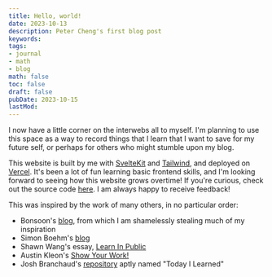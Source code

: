 ```yaml
---
title: Hello, world!
date: 2023-10-13
description: Peter Cheng's first blog post
keywords:
tags:
- journal
- math
- blog
math: false
toc: false
draft: false
pubDate: 2023-10-15
lastMod: 
---
```


I now have a little corner on the interwebs all to myself. I'm planning to use this space as a way
to record things that I learn that I want to save for my future self, or perhaps for others who
might stumble upon my blog.

This website is built by me with [SvelteKit](https://kit.svelte.dev/) and 
[Tailwind](https://tailwindcss.com/), and deployed on [Vercel](https://vercel.com). It's been a
lot of fun learning basic frontend skills, and I'm looking forward to seeing how this website grows
overtime! If you're curious, check out the source code
[here](https://github.com/pcheng17/blog.petercheng.me). I am always happy to receive feedback!

This was inspired by the work of many others, in no particular order:
- Bonsoon's [blog](https://blog.bonsoon.net/), from which I am shamelessly stealing much of my inspiration
- Simon Boehm's [blog](https://siboehm.com/)
- Shawn Wang's essay, [Learn In Public](https://www.swyx.io/learn-in-public/)
- Austin Kleon's [Show Your Work!](https://austinkleon.com/show-your-work/)
- Josh Branchaud's [repository](https://github.com/jbranchaud/til) aptly named "Today I Learned"
